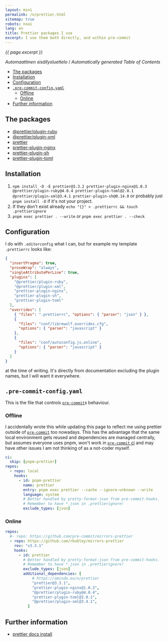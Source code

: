 ```yaml
---
layout: mini
permalink: /n/prettier.html
sitemap: true
robots: noai
lang: en
title: Prettier packages I use
excerpt: I use them both directly, and within pre-commit
---
```


_{{ page.excerpt }}_

<!-- editorconfig-checker-disable -->
<!-- prettier-ignore-start -->

<!-- START doctoc generated TOC please keep comment here to allow auto update -->
<!-- DON'T EDIT THIS SECTION, INSTEAD RE-RUN doctoc TO UPDATE -->
<em lang="fi">Automaattinen sisällysluettelo</em> / <em lang="en">Automatically generated Table of Contents</em>

- [The packages](#the-packages)
- [Installation](#installation)
- [Configuration](#configuration)
- [`.pre-commit-config.yaml`](#pre-commit-configyaml)
  - [Offline](#offline)
  - [Online](#online)
- [Further information](#further-information)

<!-- END doctoc generated TOC please keep comment here to allow auto update -->

<!-- prettier-ignore-end -->
<!-- editorconfig-checker-enable -->

## The packages

- [@prettier/plugin-ruby](https://www.npmjs.com/package/@prettier/plugin-ruby)
- [@prettier/plugin-xml](https://www.npmjs.com/package/@prettier/plugin-xml)
- [prettier](https://www.npmjs.com/package/prettier)
- [prettier-plugin-nginx](https://www.npmjs.com/package/prettier-plugin-nginx)
- [prettier-plugin-sh](https://www.npmjs.com/package/prettier-plugin-sh)
- [prettier-plugin-toml](https://www.npmjs.com/package/prettier-plugin-toml)

## Installation

1. `npm install -D -E prettier@3.3.2 prettier-plugin-nginx@1.0.3 @prettier/plugin-ruby@4.0.4 prettier-plugin-toml@2.0.1 @prettier/plugin-xml@3.4.1 prettier-plugin-sh@0.14.0`
   or probably just `pnpm install -D` if it's not your project.
1. If they don't exist already
   `echo "{}" > .prettierrc && touch .prettierignore`
1. `pnpm exec prettier . --write` or `pnpm exec prettier . --check`

## Configuration

I do with `.editorconfig` what I can, but for example my template `.prettierrc`
looks like:

```json
{
  "insertPragma": true,
  "proseWrap": "always",
  "singleAttributePerLine": true,
  "plugins": [
    "@prettier/plugin-ruby",
    "@prettier/plugin-xml",
    "prettier-plugin-nginx",
    "prettier-plugin-sh",
    "prettier-plugin-toml"
  ],
  "overrides": [
    { "files": ".prettierrc", "options": { "parser": "json" } },
    {
      "files": "conf/librewolf.overrides.cfg",
      "options": { "parser": "javascript" }
    },
    {
      "files": "conf/autoconfig.js.online",
      "options": { "parser": "javascript" }
    }
  ]
}
```

at the time of writing. It's directly from documentation excluding the plugin
names, but I will want it everywhere.

## `.pre-commit-config.yaml`

This is the file that controls [`pre-commit`]s behaviour.

### Offline

I accidentally wrote this while updating this page to reflect me using prettier
outside of [`pre-commit`] too nowadays. This has the advantage that the same
local environment gets reused and dependencies are managed centrally, but
assumes everyone uses pnpm, won't work in [`pre-commit` ci] and may have other issues
I am not thinking of as a not-coder myself.

[`pre-commit`]: https://pre-commit.com
[`pre-commit` ci]: https://pre-commit.ci

```yaml
ci:
  skip: [pnpm-prettier]
repos:
  - repo: local
    hooks:
      - id: pnpm-prettier
        name: prettier
        entry: pnpm exec prettier --cache --ignore-unknown --write
        language: system
        # Better handled by pretty-format-json from pre-commit-hooks.
        # Remember to have *.json in .prettierignore!
        exclude_types: [json]
```

### Online

```yaml
repos:
  #- repo: https://github.com/pre-commit/mirrors-prettier
  - repo: https://github.com/rbubley/mirrors-prettier
    rev: "v3.3.1"
    hooks:
      - id: prettier
        # Better handled by pretty-format-json from pre-commit-hooks.
        # Remember to have *.json in .prettierignore!
        exclude_types: [json]
        additional_dependencies: [
            # https://aminda.eu/n/prettier
            "prettier@3.3.1",
            "prettier-plugin-nginx@1.0.3",
            "@prettier/plugin-ruby@4.0.4",
            "prettier-plugin-toml@2.0.1",
            "@prettier/plugin-xml@3.4.1",
          ]
```

## Further information

- [prettier docs install](https://prettier.io/docs/en/install)

